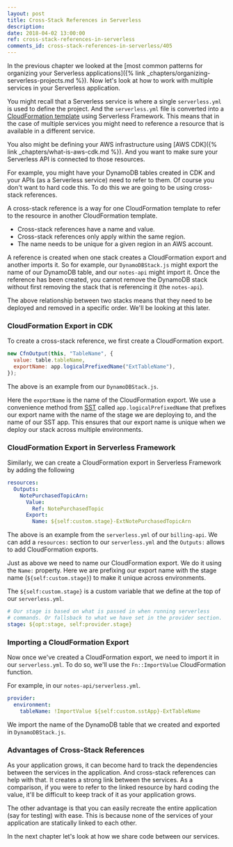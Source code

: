 ```yaml
---
layout: post
title: Cross-Stack References in Serverless
description: 
date: 2018-04-02 13:00:00
ref: cross-stack-references-in-serverless
comments_id: cross-stack-references-in-serverless/405
---
```


In the previous chapter we looked at the [most common patterns for organizing your Serverless applications]({% link _chapters/organizing-serverless-projects.md %}). Now let's look at how to work with multiple services in your Serverless application.

You might recall that a Serverless service is where a single `serverless.yml` is used to define the project. And the `serverless.yml` file is converted into a [CloudFormation template](https://aws.amazon.com/cloudformation/aws-cloudformation-templates/) using Serverless Framework. This means that in the case of multiple services you might need to reference a resource that is available in a different service.

You also might be defining your AWS infrastructure using [AWS CDK]({% link _chapters/what-is-aws-cdk.md %}). And you want to make sure your Serverless API is connected to those resources.

For example, you might have your DynamoDB tables created in CDK and your APIs (as a Serverless service) need to refer to them. Of course you don't want to hard code this. To do this we are going to be using cross-stack references.

A cross-stack reference is a way for one CloudFormation template to refer to the resource in another CloudFormation template.

- Cross-stack references have a name and value.
- Cross-stack references only apply within the same region.
- The name needs to be unique for a given region in an AWS account.

A reference is created when one stack creates a CloudFormation export and another imports it. So for example, our `DynamoDBStack.js` might export the name of our DynamoDB table, and our `notes-api` might import it. Once the reference has been created, you cannot remove the DynamoDB stack without first removing the stack that is referencing it (the `notes-api`).

The above relationship between two stacks means that they need to be deployed and removed in a specific order. We'll be looking at this later.

### CloudFormation Export in CDK

To create a cross-stack reference, we first create a CloudFormation export.

``` javascript
new CfnOutput(this, "TableName", {
  value: table.tableName,
  exportName: app.logicalPrefixedName("ExtTableName"),
});
```

The above is an example from our `DynamoDBStack.js`.

Here the `exportName` is the name of the CloudFormation export. We use a convenience method from [SST](https://github.com/serverless-stack/serverless-stack) called `app.logicalPrefixedName` that prefixes our export name with the name of the stage we are deploying to, and the name of our SST app. This ensures that our export name is unique when we deploy our stack across multiple environments.

### CloudFormation Export in Serverless Framework

Similarly, we can create a CloudFormation export in Serverless Framework by adding the following 

``` yml
resources:
  Outputs:
    NotePurchasedTopicArn:
      Value:
        Ref: NotePurchasedTopic
      Export:
        Name: ${self:custom.stage}-ExtNotePurchasedTopicArn
```

The above is an example from the `serverless.yml` of our `billing-api`. We can add a `resources:` section to our `serverless.yml` and the `Outputs:` allows to add CloudFormation exports.

Just as above we need to name our CloudFormation export. We do it using the `Name:` property. Here we are prefixing our export name with the stage name (`${self:custom.stage}`) to make it unique across environments.

The `${self:custom.stage}` is a custom variable that we define at the top of our `serverless.yml`.

``` yml
# Our stage is based on what is passed in when running serverless
# commands. Or fallsback to what we have set in the provider section.
stage: ${opt:stage, self:provider.stage}
```

### Importing a CloudFormation Export

Now once we've created a CloudFormation export, we need to import it in our `serverless.yml`. To do so, we'll use the `Fn::ImportValue` CloudFormation function.

For example, in our `notes-api/serverless.yml`.

``` yml
provider:
  environment:
    tableName: !ImportValue ${self:custom.sstApp}-ExtTableName
```

We import the name of the DynamoDB table that we created and exported in `DynamoDBStack.js`.

### Advantages of Cross-Stack References

As your application grows, it can become hard to track the dependencies between the services in the application. And cross-stack references can help with that. It creates a strong link between the services. As a comparison, if you were to refer to the linked resource by hard coding the value, it'll be difficult to keep track of it as your application grows.

The other advantage is that you can easily recreate the entire application (say for testing) with ease. This is because none of the services of your application are statically linked to each other.

In the next chapter let's look at how we share code between our services.
